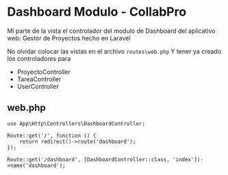 # Dashboard Modulo - CollabPro
Mi parte de la vista el controlador del modulo de Dashboard del aplicativo web: Gestor de Proyectos hecho en Laravel

No olvidar colocar las vistas en el archivo `routes\web.php`
Y tener ya creado los controladores para
- ProyectoController
- TareaController
- UserController

## web.php

```
use App\Http\Controllers\DashboardController;

Route::get('/', function () {
    return redirect()->route('dashboard');
});

Route::get('/dashboard', [DashboardController::class, 'index'])->name('dashboard');
```
